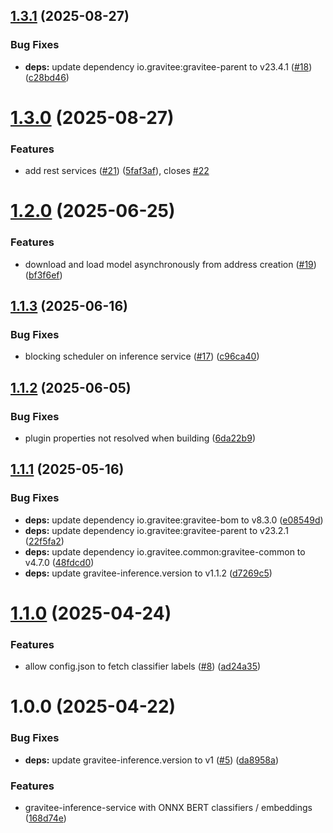 ## [1.3.1](https://github.com/gravitee-io/gravitee-inference-service/compare/1.3.0...1.3.1) (2025-08-27)


### Bug Fixes

* **deps:** update dependency io.gravitee:gravitee-parent to v23.4.1 ([#18](https://github.com/gravitee-io/gravitee-inference-service/issues/18)) ([c28bd46](https://github.com/gravitee-io/gravitee-inference-service/commit/c28bd462c25826fd207a654a72d15ede799aba23))

# [1.3.0](https://github.com/gravitee-io/gravitee-inference-service/compare/1.2.0...1.3.0) (2025-08-27)


### Features

* add rest services ([#21](https://github.com/gravitee-io/gravitee-inference-service/issues/21)) ([5faf3af](https://github.com/gravitee-io/gravitee-inference-service/commit/5faf3afb04e84bd25e52c7017f1222c27c208447)), closes [#22](https://github.com/gravitee-io/gravitee-inference-service/issues/22)

# [1.2.0](https://github.com/gravitee-io/gravitee-inference-service/compare/1.1.3...1.2.0) (2025-06-25)


### Features

* download and load model asynchronously from address creation ([#19](https://github.com/gravitee-io/gravitee-inference-service/issues/19)) ([bf3f6ef](https://github.com/gravitee-io/gravitee-inference-service/commit/bf3f6ef4f215d30a0b2c9862d157a71d145650fd))

## [1.1.3](https://github.com/gravitee-io/gravitee-inference-service/compare/1.1.2...1.1.3) (2025-06-16)


### Bug Fixes

* blocking scheduler on inference service ([#17](https://github.com/gravitee-io/gravitee-inference-service/issues/17)) ([c96ca40](https://github.com/gravitee-io/gravitee-inference-service/commit/c96ca40fe9ec9b6959c49ee2b1a69fc27997d0be))

## [1.1.2](https://github.com/gravitee-io/gravitee-inference-service/compare/1.1.1...1.1.2) (2025-06-05)


### Bug Fixes

* plugin properties not resolved when building ([6da22b9](https://github.com/gravitee-io/gravitee-inference-service/commit/6da22b9b90134b31d47af19d5c7a097c8b793274))

## [1.1.1](https://github.com/gravitee-io/gravitee-inference-service/compare/1.1.0...1.1.1) (2025-05-16)


### Bug Fixes

* **deps:** update dependency io.gravitee:gravitee-bom to v8.3.0 ([e08549d](https://github.com/gravitee-io/gravitee-inference-service/commit/e08549dc5e1972529600178b16ae67906621b1ab))
* **deps:** update dependency io.gravitee:gravitee-parent to v23.2.1 ([22f5fa2](https://github.com/gravitee-io/gravitee-inference-service/commit/22f5fa2f5020e5ea0dea3acb5057420823418f96))
* **deps:** update dependency io.gravitee.common:gravitee-common to v4.7.0 ([48fdcd0](https://github.com/gravitee-io/gravitee-inference-service/commit/48fdcd06bae4d50e299ef3129432d6456c04ac0b))
* **deps:** update gravitee-inference.version to v1.1.2 ([d7269c5](https://github.com/gravitee-io/gravitee-inference-service/commit/d7269c526f71d329ec2b7d1cb4862cecc4418696))

# [1.1.0](https://github.com/gravitee-io/gravitee-inference-service/compare/1.0.0...1.1.0) (2025-04-24)


### Features

* allow config.json to fetch classifier labels ([#8](https://github.com/gravitee-io/gravitee-inference-service/issues/8)) ([ad24a35](https://github.com/gravitee-io/gravitee-inference-service/commit/ad24a35641f22831a110ee2285b6a59f29810b5a))

# 1.0.0 (2025-04-22)


### Bug Fixes

* **deps:** update gravitee-inference.version to v1 ([#5](https://github.com/gravitee-io/gravitee-inference-service/issues/5)) ([da8958a](https://github.com/gravitee-io/gravitee-inference-service/commit/da8958a00c9791bb89c1757f1adf0011f48722fa))


### Features

* gravitee-inference-service with ONNX BERT classifiers / embeddings ([168d74e](https://github.com/gravitee-io/gravitee-inference-service/commit/168d74e6ff4d750d552e4d2521258c7aca451163))
